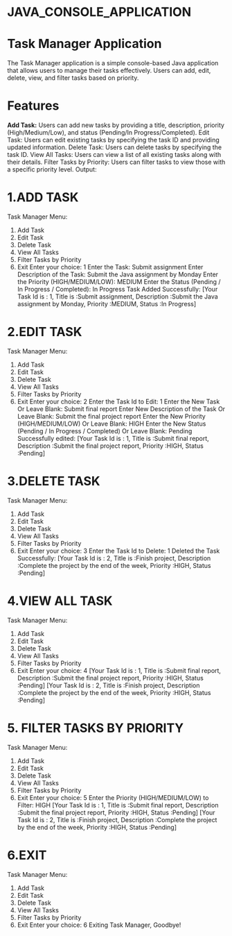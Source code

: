 # JAVA_CONSOLE_APPLICATION
# Task Manager Application
The Task Manager application is a simple console-based Java application that allows users to manage their tasks effectively. Users can add, edit, delete, view, and filter tasks based on priority.

# Features
**Add Task:** Users can add new tasks by providing a title, description, priority (High/Medium/Low), and status (Pending/In Progress/Completed).
Edit Task: Users can edit existing tasks by specifying the task ID and providing updated information.
Delete Task: Users can delete tasks by specifying the task ID.
View All Tasks: Users can view a list of all existing tasks along with their details.
Filter Tasks by Priority: Users can filter tasks to view those with a specific priority level.
Output:
# 1.ADD TASK
Task Manager Menu:
1. Add Task
2. Edit Task
3. Delete Task
4. View All Tasks
5. Filter Tasks by Priority
6. Exit
Enter your choice: 1
Enter the Task: Submit assignment
Enter Description of the Task: Submit the Java assignment by Monday
Enter the Priority (HIGH/MEDIUM/LOW): MEDIUM
Enter the Status (Pending / In Progress / Completed): In Progress
Task Added Successfully: [Your Task Id is : 1, Title is :Submit assignment, Description :Submit the Java assignment by Monday, Priority :MEDIUM, Status :In Progress]

# 2.EDIT TASK
Task Manager Menu:
1. Add Task
2. Edit Task
3. Delete Task
4. View All Tasks
5. Filter Tasks by Priority
6. Exit
Enter your choice: 2
Enter the Task Id to Edit: 1
Enter the New Task Or Leave Blank: Submit final report
Enter New Description of the Task Or Leave Blank: Submit the final project report
Enter the New Priority (HIGH/MEDIUM/LOW) Or Leave Blank: HIGH
Enter the New Status (Pending / In Progress / Completed) Or Leave Blank: Pending
Successfully edited: [Your Task Id is : 1, Title is :Submit final report, Description :Submit the final project report, Priority :HIGH, Status :Pending]

# 3.DELETE TASK
Task Manager Menu:
1. Add Task
2. Edit Task
3. Delete Task
4. View All Tasks
5. Filter Tasks by Priority
6. Exit
Enter your choice: 3
Enter the Task Id to Delete: 1
Deleted the Task Successfully: [Your Task Id is : 2, Title is :Finish project, Description :Complete the project by the end of the week, Priority :HIGH, Status :Pending]

# 4.VIEW ALL TASK
Task Manager Menu:
1. Add Task
2. Edit Task
3. Delete Task
4. View All Tasks
5. Filter Tasks by Priority
6. Exit
Enter your choice: 4
[Your Task Id is : 1, Title is :Submit final report, Description :Submit the final project report, Priority :HIGH, Status :Pending]
[Your Task Id is : 2, Title is :Finish project, Description :Complete the project by the end of the week, Priority :HIGH, Status :Pending]

# 5. FILTER TASKS BY PRIORITY
Task Manager Menu:
1. Add Task
2. Edit Task
3. Delete Task
4. View All Tasks
5. Filter Tasks by Priority
6. Exit
Enter your choice: 5
Enter the Priority (HIGH/MEDIUM/LOW) to Filter: HIGH
[Your Task Id is : 1, Title is :Submit final report, Description :Submit the final project report, Priority :HIGH, Status :Pending]
[Your Task Id is : 2, Title is :Finish project, Description :Complete the project by the end of the week, Priority :HIGH, Status :Pending]

# 6.EXIT
Task Manager Menu:
1. Add Task
2. Edit Task
3. Delete Task
4. View All Tasks
5. Filter Tasks by Priority
6. Exit
Enter your choice: 6
Exiting Task Manager, Goodbye!

